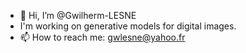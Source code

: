 - 👋 Hi, I’m @Gwilherm-LESNE
- I'm working on generative models for digital images.
- 📫 How to reach me: gwlesne@yahoo.fr
